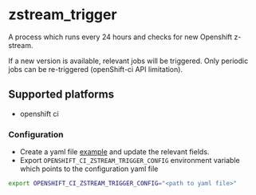 # zstream_trigger

A process which runs every 24 hours and checks for new Openshift z-stream.

If a new version is available, relevant jobs will be triggered.
Only periodic jobs can be re-triggered (openShift-ci API limitation).

## Supported platforms
- openshift ci

### Configuration
- Create a yaml file [example](../../../../config-examples/zstream-trigger-config.example.yaml) and update the relevant fields.
- Export `OPENSHIFT_CI_ZSTREAM_TRIGGER_CONFIG` environment variable which points to the configuration yaml file

```bash
export OPENSHIFT_CI_ZSTREAM_TRIGGER_CONFIG="<path to yaml file>"
```
